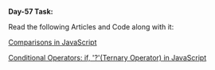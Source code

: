 **Day-57 Task:**

Read the following Articles and Code along with it:

[Comparisons in JavaScript](https://javascript.info/comparison)

[Conditional Operators: if, '?'(Ternary Operator) in JavaScript](https://javascript.info/ifelse)
